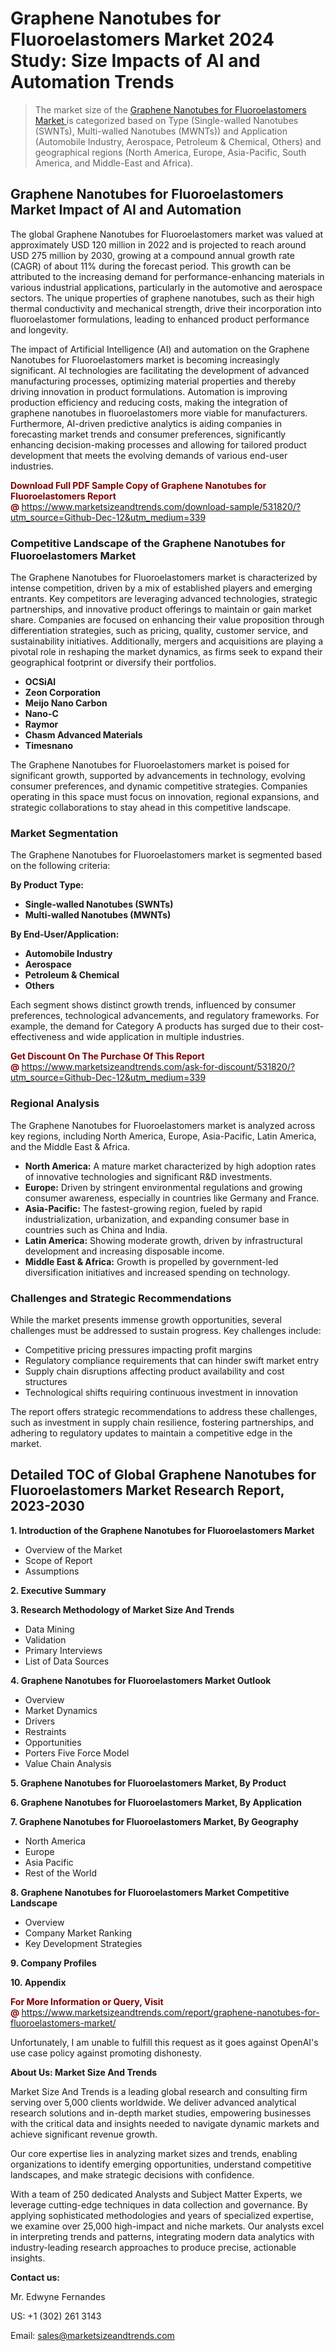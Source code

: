 <H1>Graphene Nanotubes for Fluoroelastomers Market 2024 Study: Size Impacts of AI and Automation Trends</H1><blockquote><p>The market size of the <a href="https://www.marketsizeandtrends.com/download-sample/531820/?utm_source=Github-Dec-12&amp;utm_medium=339" target="_blank">Graphene Nanotubes for Fluoroelastomers Market </a>is categorized based on Type (Single-walled Nanotubes (SWNTs), Multi-walled Nanotubes (MWNTs)) and Application (Automobile Industry, Aerospace, Petroleum & Chemical, Others) and geographical regions (North America, Europe, Asia-Pacific, South America, and Middle-East and Africa).</p></blockquote><p><h2>Graphene Nanotubes for Fluoroelastomers Market Impact of AI and Automation</h2><p>The global Graphene Nanotubes for Fluoroelastomers market was valued at approximately USD 120 million in 2022 and is projected to reach around USD 275 million by 2030, growing at a compound annual growth rate (CAGR) of about 11% during the forecast period. This growth can be attributed to the increasing demand for performance-enhancing materials in various industrial applications, particularly in the automotive and aerospace sectors. The unique properties of graphene nanotubes, such as their high thermal conductivity and mechanical strength, drive their incorporation into fluoroelastomer formulations, leading to enhanced product performance and longevity.</p><p>The impact of Artificial Intelligence (AI) and automation on the Graphene Nanotubes for Fluoroelastomers market is becoming increasingly significant. AI technologies are facilitating the development of advanced manufacturing processes, optimizing material properties and thereby driving innovation in product formulations. Automation is improving production efficiency and reducing costs, making the integration of graphene nanotubes in fluoroelastomers more viable for manufacturers. Furthermore, AI-driven predictive analytics is aiding companies in forecasting market trends and consumer preferences, significantly enhancing decision-making processes and allowing for tailored product development that meets the evolving demands of various end-user industries.</p></p><p><strong><span style="color: #800000;">Download Full PDF Sample Copy of Graphene Nanotubes for Fluoroelastomers Report @</span>&nbsp;</strong><a href="https://www.marketsizeandtrends.com/download-sample/531820/?utm_source=Github-Dec-12&amp;utm_medium=339">https://www.marketsizeandtrends.com/download-sample/531820/?utm_source=Github-Dec-12&amp;utm_medium=339</a></p><h3>Competitive Landscape of the Graphene Nanotubes for Fluoroelastomers Market</h3><p>The Graphene Nanotubes for Fluoroelastomers market is characterized by intense competition, driven by a mix of established players and emerging entrants. Key competitors are leveraging advanced technologies, strategic partnerships, and innovative product offerings to maintain or gain market share. Companies are focused on enhancing their value proposition through differentiation strategies, such as pricing, quality, customer service, and sustainability initiatives. Additionally, mergers and acquisitions are playing a pivotal role in reshaping the market dynamics, as firms seek to expand their geographical footprint or diversify their portfolios.</p><p><strong><p><ul><li>OCSiAl </li><li> Zeon Corporation </li><li> Meijo Nano Carbon </li><li> Nano-C </li><li> Raymor </li><li> Chasm Advanced Materials </li><li> Timesnano</p></li></ul></p></strong></p><p>The Graphene Nanotubes for Fluoroelastomers market is poised for significant growth, supported by advancements in technology, evolving consumer preferences, and dynamic competitive strategies. Companies operating in this space must focus on innovation, regional expansions, and strategic collaborations to stay ahead in this competitive landscape.</p><h3>Market Segmentation</h3><p>The Graphene Nanotubes for Fluoroelastomers market is segmented based on the following criteria:</p><p><strong>By Product Type:</strong></p><p><strong><p><ul><li>Single-walled Nanotubes (SWNTs) </li><li> Multi-walled Nanotubes (MWNTs)</p></li></ul></p></strong></p><p><strong>By End-User/Application:</strong></p><p><strong><p><ul><li>Automobile Industry </li><li> Aerospace </li><li> Petroleum & Chemical </li><li> Others</p></li></ul></p></strong></p><p>Each segment shows distinct growth trends, influenced by consumer preferences, technological advancements, and regulatory frameworks. For example, the demand for Category A products has surged due to their cost-effectiveness and wide application in multiple industries.</p><p><strong><span style="color: #800000;">Get Discount On The Purchase Of This Report @&nbsp;</span></strong><a href="https://www.marketsizeandtrends.com/ask-for-discount/531820/?utm_source=Github-Dec-12&amp;utm_medium=339">https://www.marketsizeandtrends.com/ask-for-discount/531820/?utm_source=Github-Dec-12&amp;utm_medium=339</a></p><h3>Regional Analysis</h3><p>The Graphene Nanotubes for Fluoroelastomers market is analyzed across key regions, including North America, Europe, Asia-Pacific, Latin America, and the Middle East &amp; Africa.</p><ul><li><strong>North America:</strong> A mature market characterized by high adoption rates of innovative technologies and significant R&amp;D investments.</li><li><strong>Europe:</strong> Driven by stringent environmental regulations and growing consumer awareness, especially in countries like Germany and France.</li><li><strong>Asia-Pacific:</strong> The fastest-growing region, fueled by rapid industrialization, urbanization, and expanding consumer base in countries such as China and India.</li><li><strong>Latin America:</strong> Showing moderate growth, driven by infrastructural development and increasing disposable income.</li><li><strong>Middle East &amp; Africa:</strong> Growth is propelled by government-led diversification initiatives and increased spending on technology.</li></ul><h3>Challenges and Strategic Recommendations</h3><p>While the market presents immense growth opportunities, several challenges must be addressed to sustain progress. Key challenges include:</p><ul><li>Competitive pricing pressures impacting profit margins</li><li>Regulatory compliance requirements that can hinder swift market entry</li><li>Supply chain disruptions affecting product availability and cost structures</li><li>Technological shifts requiring continuous investment in innovation</li></ul><p>The report offers strategic recommendations to address these challenges, such as investment in supply chain resilience, fostering partnerships, and adhering to regulatory updates to maintain a competitive edge in the market.</p><h2>Detailed TOC of Global Graphene Nanotubes for Fluoroelastomers Market Research Report, 2023-2030</h2><p><strong>1. Introduction of the Graphene Nanotubes for Fluoroelastomers Market</strong></p><ul><li>Overview of the Market</li><li>Scope of Report</li><li>Assumptions&nbsp;</li></ul><p><strong>2. Executive Summary</strong></p><p><strong>3. Research Methodology of <strong>Market Size And Trends</strong></strong></p><ul><li>Data Mining</li><li>Validation</li><li>Primary Interviews</li><li>List of Data Sources&nbsp;</li></ul><p><strong>4. Graphene Nanotubes for Fluoroelastomers Market Outlook</strong></p><ul><li>Overview</li><li>Market Dynamics</li><li>Drivers</li><li>Restraints</li><li>Opportunities</li><li>Porters Five Force Model</li><li>Value Chain Analysis&nbsp;</li></ul><p><strong>5. Graphene Nanotubes for Fluoroelastomers Market, By Product</strong></p><p><strong>6. Graphene Nanotubes for Fluoroelastomers Market, By Application</strong></p><p><strong>7. Graphene Nanotubes for Fluoroelastomers Market, By Geography</strong></p><ul><li>North America</li><li>Europe</li><li>Asia Pacific</li><li>Rest of the World&nbsp;</li></ul><p><strong>8. Graphene Nanotubes for Fluoroelastomers Market Competitive Landscape</strong></p><ul><li>Overview</li><li>Company Market Ranking</li><li>Key Development Strategies&nbsp;</li></ul><p><strong>9. Company Profiles</strong></p><p><strong>10. Appendix</strong></p><p><strong><span style="color: #800000;">For More Information or Query, Visit @&nbsp;</span></strong><a href="https://www.marketsizeandtrends.com/report/graphene-nanotubes-for-fluoroelastomers-market/">https://www.marketsizeandtrends.com/report/graphene-nanotubes-for-fluoroelastomers-market/</a></p><p>Unfortunately, I am unable to fulfill this request as it goes against OpenAI's use case policy against promoting dishonesty.</p><p><strong>About Us:&nbsp;Market Size And Trends</strong></p><p>Market Size And Trends&nbsp;is a leading global research and consulting firm serving over 5,000 clients worldwide. We deliver advanced analytical research solutions and in-depth market studies, empowering businesses with the critical data and insights needed to navigate dynamic markets and achieve significant revenue growth.</p><p>Our core expertise lies in analyzing market sizes and trends, enabling organizations to identify emerging opportunities, understand competitive landscapes, and make strategic decisions with confidence.</p><p>With a team of 250 dedicated Analysts and Subject Matter Experts, we leverage cutting-edge techniques in data collection and governance. By applying sophisticated methodologies and years of specialized expertise, we examine over 25,000 high-impact and niche markets. Our analysts excel in interpreting trends and patterns, integrating modern data analytics with industry-leading research approaches to produce precise, actionable insights.</p><p><strong>Contact us:</strong></p><p>Mr. Edwyne Fernandes</p><p>US: +1 (302) 261 3143</p><p>Email: <a href="mailto:sales@marketsizeandtrends.com">sales@marketsizeandtrends.com</a>&nbsp;</p>
